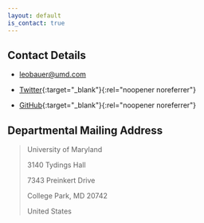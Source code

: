 ```yaml
---
layout: default
is_contact: true
---
```


## Contact Details

* [leobauer@umd.com](mailto:leobauer@umd.com)

* [Twitter](https://twitter.com/leo__ba){:target="_blank"}{:rel="noopener noreferrer"}

* [GitHub](https://github.com/leo-bauer){:target="_blank"}{:rel="noopener noreferrer"}

## Departmental Mailing Address

> University of Maryland 
> 
> 3140 Tydings Hall
>
> 7343 Preinkert Drive
>
> College Park, MD 20742
>
> United States
